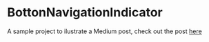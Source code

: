 # BottonNavigationIndicator
A sample project to ilustrate a Medium post, check out the post [here](https://medium.com/@ademar111190/writing-a-custom-view-to-use-as-bottom-navigation-indicator-8cf63a737dab?source=friends_link&sk=b4c39ab7d1c4b952313e93ceec523b25)
